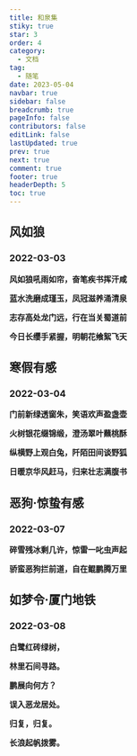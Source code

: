 ```yaml
---
title: 和泉集
stiky: true
star: 3
order: 4
category:
  - 文档
tag:
  - 随笔
date: 2023-05-04
navbar: true
sidebar: false
breadcrumb: true
pageInfo: false
contributors: false
editLink: false
lastUpdated: true
prev: true
next: true
comment: true
footer: true
headerDepth: 5
toc: true
---
```



## 风如狼

### 2022-03-03

**风如狼吼雨如帘，奋笔疾书挥汗咸**

**蓝水洗磨成瑾玉，凤冠滋养涌清泉**

**志存高处龙门远，行在当关蜀道前**

**今日长缨手紧握，明朝花飨絮飞天**

## 寒假有感

### 2022-03-04

**门前新绿透窗朱，笑语欢声盈盏壶**

**火树银花缀锦缎，澄汤翠叶蘸桃酥**

**纵横野上观白兔，阡陌田间谈野狐**

**日暖京华风赶马，归来壮志满腹书**

## 恶狗·惊蛰有感

### 2022-03-07

**碎雪残冰剩几许，惊雷一叱虫声起**

**骄蛮恶狗拦前道，自在鲲鹏腾万里**

## 如梦令·厦门地铁

### 2022-03-08

**白鹭红砖绿树，**

**林里石间寻路。**

**鹏展向何方？**

**误入恶龙居处。**

**归复，归复。**

**长浪起帆拨雾。**
